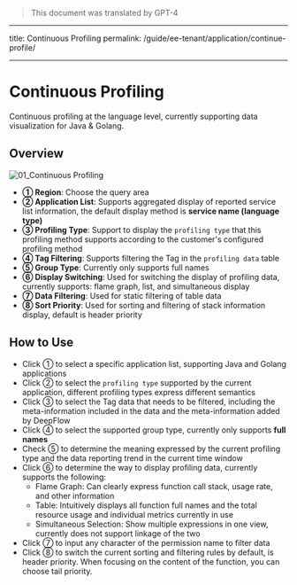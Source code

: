 > This document was translated by GPT-4

---

title: Continuous Profiling
permalink: /guide/ee-tenant/application/continue-profile/

---

# Continuous Profiling

Continuous profiling at the language level, currently supporting data visualization for Java & Golang.

## Overview

![01_Continuous Profiling](https://yunshan-guangzhou.oss-cn-beijing.aliyuncs.com/pub/pic/202310206532521185998.jpg)

- **① Region**: Choose the query area
- **② Application List**: Supports aggregated display of reported service list information, the default display method is **service name (language type)**
- **③ Profiling Type**: Support to display the `profiling type` that this profiling method supports according to the customer's configured profiling method
- **④ Tag Filtering**: Supports filtering the Tag in the `profiling data` table
- **⑤ Group Type**: Currently only supports full names
- **⑥ Display Switching**: Used for switching the display of profiling data, currently supports: flame graph, list, and simultaneous display
- **⑦ Data Filtering**: Used for static filtering of table data
- **⑧ Sort Priority**: Used for sorting and filtering of stack information display, default is header priority

## How to Use

- Click ① to select a specific application list, supporting Java and Golang applications
- Click ② to select the `profiling type` supported by the current application, different profiling types express different semantics
- Click ③ to select the Tag data that needs to be filtered, including the meta-information included in the data and the meta-information added by DeepFlow
- Click ④ to select the supported group type, currently only supports **full names**
- Check ⑤ to determine the meaning expressed by the current profiling type and the data reporting trend in the current time window
- Click ⑥ to determine the way to display profiling data, currently supports the following:
  - Flame Graph: Can clearly express function call stack, usage rate, and other information
  - Table: Intuitively displays all function full names and the total resource usage and individual metrics currently in use
  - Simultaneous Selection: Show multiple expressions in one view, currently does not support linkage of the two
- Click ⑦ to input any character of the permission name to filter data
- Click ⑧ to switch the current sorting and filtering rules by default, is header priority. When focusing on the content of the function, you can choose tail priority.
